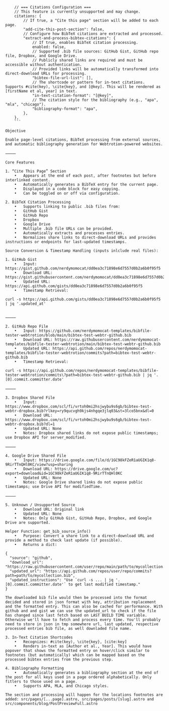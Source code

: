 ```json5
	// === Citations Configuration ===
	// This feature is currently unsupported and may change.
	citations: {
		// If true, a "Cite this page" section will be added to each page.
		"add-cite-this-post-section": false,
		// Configure how BibTeX citations are extracted and processed.
		"extract-and-process-bibtex-citations": {
			// If true, enables BibTeX citation processing.
			enabled: false,
			// Supported .bib file sources: GitHub Gist, GitHub repo file, Dropbox, and Google Drive.
			// Publicly shared links are required and must be accessible without authentication.
			// Provided links will be automatically transformed into direct-download URLs for processing.
			"bibtex-file-url-list": [],
			// The shortcode or pattern for in-text citations. Supports #cite(key), \cite{key}, and [@key]. This will be rendered as [firstName et al, year] in text.
			"in-text-citation-format": "[@key]",
			// The citation style for the bibliography (e.g., "apa", "mla", "chicago").
			"bibliography-format": "apa",
		},
	},
	```

Objective

Enable page-level citations, BibTeX processing from external sources, and automatic bibliography generation for Webtrotion-powered websites.

⸻

Core Features

1. “Cite This Page” Section
	•	Appears at the end of each post, after footnotes but before interlinked content.
	•	Automatically generates a BibTeX entry for the current page.
	•	Displayed in a code block for easy copying.
	•	Can be toggled on or off via configuration.

2. BibTeX Citation Processing
	•	Supports linking to public .bib files from:
	•	GitHub Gist
	•	GitHub Repo
	•	Dropbox
	•	Google Drive
	•	Multiple .bib file URLs can be provided.
	•	Automatically extracts and processes entries.
	•	Normalizes share links to direct-download URLs and provides instructions or endpoints for last-updated timestamps.

Source Conversion & Timestamp Handling (inputs inlclude real files):

1. GitHub Gist
	•	Input: https://gist.github.com/nerdymomocat/dd0ea3c71898e6d7557d0b2a6b0f95f5
	•	Download URL: https://gist.githubusercontent.com/nerdymomocat/dd0ea3c71898e6d7557d0b2a6b0f95f5/raw
	•	Updated URL: https://api.github.com/gists/dd0ea3c71898e6d7557d0b2a6b0f95f5
	•	Timestamp Retrieval:

curl -s https://api.github.com/gists/dd0ea3c71898e6d7557d0b2a6b0f95f5 | jq '.updated_at'


⸻

2. GitHub Repo File
	•	Input: https://github.com/nerdymomocat-templates/bibfile-tester-webtrotion/blob/main/bibtex-test-webtr-github.bib
	•	Download URL: https://raw.githubusercontent.com/nerdymomocat-templates/bibfile-tester-webtrotion/main/bibtex-test-webtr-github.bib
	•	Updated URL: https://api.github.com/repos/nerdymomocat-templates/bibfile-tester-webtrotion/commits?path=bibtex-test-webtr-github.bib
	•	Timestamp Retrieval:

curl -s https://api.github.com/repos/nerdymomocat-templates/bibfile-tester-webtrotion/commits\?path=bibtex-test-webtr-github.bib | jq '.[0].commit.committer.date'

⸻

3. Dropbox Shared File
	•	Input: https://www.dropbox.com/scl/fi/vrtoh0mi2hsjwybu9s6gb/bibtex-test-webtr-dropbox.bib?rlkey=ry9qucvgh9kjs4nhgqe3jlq03&st=3lco5bnx&dl=0
	•	Download URL: https://www.dropbox.com/scl/fi/vrtoh0mi2hsjwybu9s6gb/bibtex-test-webtr-dropbox.bib?dl=1
	•	Updated URL: None
	•	Notes: Dropbox shared links do not expose public timestamps; use Dropbox API for server_modified.

⸻

4. Google Drive Shared File
	•	Input: https://drive.google.com/file/d/1GC98kFZeR1aUGIK1q8-9RirTTnQHl0KC/view?usp=sharing
	•	Download URL: https://drive.google.com/uc?export=download&id=1GC98kFZeR1aUGIK1q8-9RirTTnQHl0KC
	•	Updated URL: None
	•	Notes: Google Drive shared links do not expose public timestamps; use Drive API for modifiedTime.

⸻

5. Unknown / Unsupported Source
	•	Download URL: Original link
	•	Updated URL: None
	•	Notes: Only GitHub Gist, GitHub Repo, Dropbox, and Google Drive are supported.

Helper Function: get_bib_source_info()
	•	Purpose: Convert a share link to a direct-download URL and provide a method to check last update (if possible).
	•	Returns a dict:

{
  "source": "github",
  "download_url": "https://raw.githubusercontent.com/user/repo/main/path/to/mycollection.bib",
  "updated_url": "https://api.github.com/repos/user/repo/commits?path=path/to/mycollection.bib",
  "updated_instructions": "Use `curl -s ... | jq '.[0].commit.committer.date'` to get last modified timestamp."
}

The downloaded bib file would then be processed into the format decided and stored in json format with key, attribution replacement and the formatted entry. This can also be cached for performance. With github and and gist we can use the updated_url to check if the file has changed since last fetch based on LAST BUILD TIME variable. Otherwise we'll have to fetch and process every time. You'll probably need to store in json in tmp somewhere url, last updated, respective processed entries bib file, as well downladed file name.

3. In-Text Citation Shortcodes
	•	Recognizes: #cite(key), \cite{key}, [cite:key]
	•	Renders in-text as [Author et al., Year]. This would have popover that shows the formatted entry on hover/click similar to footnotes (but automatically) which can be mapped based on the processed bibtex entries from the previous step.

4. Bibliography Formatting
	•	Automatically generates a bibliography section at the end of the post for all keys used in a page ordered alphabetically. Only fitlers to those used on a page.
	•	Supports APA, MLA, and Chicago styles.

The section and processing will happen for the locations footnotes are added: src/pages/[...page].astro, src/pages/posts/[slug].astro and src/components/blog/PostPreviewFull.astro